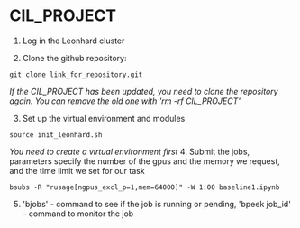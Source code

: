 # CIL_PROJECT

1. Log in the Leonhard cluster

2. Clone the github repository: 
```
git clone link_for_repository.git
```
*If the CIL_PROJECT has been updated, you need to clone the repository again. You can remove the old one with 'rm -rf CIL_PROJECT'*

3. Set up the virtual environment and modules
```
source init_leonhard.sh
```
*You need to create a virtual environment first*
4. Submit the jobs, parameters specify the number of the gpus and the memory we request, and the time limit we set for our task
```
bsubs -R "rusage[ngpus_excl_p=1,mem=64000]" -W 1:00 baseline1.ipynb
```

5. 'bjobs' - command to see if the job is running or pending, 'bpeek job_id' - command to monitor the job
